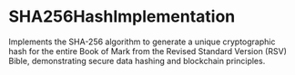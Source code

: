 # SHA256HashImplementation
Implements the SHA-256 algorithm to generate a unique cryptographic hash for the entire Book of Mark from the Revised Standard Version (RSV) Bible, demonstrating secure data hashing and blockchain principles.
